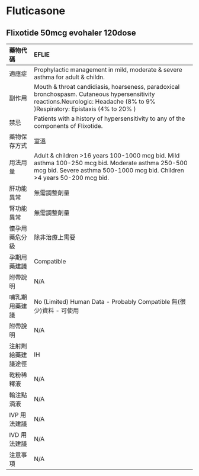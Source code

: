# Fluticasone

## Flixotide 50mcg evohaler 120dose

| 藥物代碼 | EFLIE |
| :--- | :--- |
| 適應症 | Prophylactic management in mild, moderate & severe asthma for adult & childn. |
| 副作用 | Mouth & throat candidiasis, hoarseness, paradoxical bronchospasm. Cutaneous hypersensitivity reactions.Neurologic: Headache \(8% to 9% \)Respiratory: Epistaxis \(4% to 20% \) |
| 禁忌 | Patients with a history of hypersensitivity to any of the components of Flixotide. |
| 藥物保存方式 | 室溫 |
| 用法用量 | Adult & children &gt;16 years 100-1000 mcg bid. Mild asthma 100-250 mcg bid. Moderate asthma 250-500 mcg bid. Severe asthma 500-1000 mcg bid. Children &gt;4 years 50-200 mcg bid. |
| 肝功能異常 | 無需調整劑量 |
| 腎功能異常 | 無需調整劑量 |
| 懷孕用藥危分級 | 除非治療上需要 |
| 孕期用藥建議 | Compatible |
| 附帶說明 | N/A |
| 哺乳期用藥建議 | No \(Limited\) Human Data - Probably Compatible 無\(很少\)資料 - 可使用 |
| 附帶說明 | N/A |
| 注射劑給藥建議途徑 | IH |
| 乾粉稀釋液 | N/A |
| 輸注點滴液 | N/A |
| IVP 用法建議 | N/A |
| IVD 用法建議 | N/A |
| 注意事項 | N/A |


